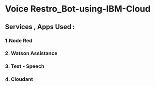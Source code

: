 # Voice Restro_Bot-using-IBM-Cloud

<h2>Services , Apps Used :</h2>
<h3>1.Node Red</h3>
<h3>2. Watson Assistance</h3>
<h3>3. Text - Speech</h3>
<h3>4. Cloudant</h3>


